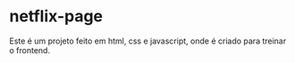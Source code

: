 # netflix-page
Este é um projeto feito em html, css e javascript, onde é criado para treinar o frontend. 
